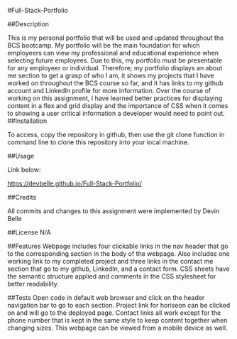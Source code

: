 #Full-Stack-Portfolio

##Description

This is my personal portfolio that will be used and updated throughout the BCS bootcamp. My portfolio will be the main foundation for which employeers can view my professional and educational experience when selecting future employees. Due to this, my portfolio must be presentable for any employeer or individual. Therefore; my portfolio displays an about me section to get a grasp of who I am, it shows my projects that I have worked on throughout the BCS course so far, and it has links to my github account and LinkedIn profile for more information. Over the course of working on this assignment, I have learned better practices for displaying content in a flex and grid display and the importance of CSS when it comes to showing a user critical information a developer would need to point out.   
##Installation

To access, copy the repository in github, then use the git clone function in command line to clone this repository into your local machine.

##Usage

Link below:

https://devbelle.github.io/Full-Stack-Portfolio/



##Credits

All commits and changes to this assignment were implemented by Devin Belle

##License N/A

##Features 
Webpage includes four clickable links in the nav header that go to the corresponding section in the body of the webpage.  Also includes one working link to my completed project and three links in the contact me section that go to my github, LinkedIn, and a contact form. CSS sheets have the semantic structure applied and comments in the CSS stylesheet for better readability.

##Tests 
Open code in default web browser and click on the header navigation bar to go to each section. Project link for horiseon can be clicked on and will go to the deployed page. Contact links all work except for the phone number that is kept in the same style to keep content together when changing sizes. This webpage can be viewed from a mobile device as well. 
